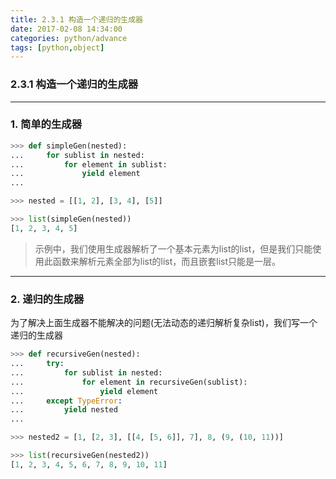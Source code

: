 ```yaml
---
title: 2.3.1 构造一个递归的生成器
date: 2017-02-08 14:34:00
categories: python/advance
tags: [python,object]
---
```

### 2.3.1 构造一个递归的生成器

---

### 1. 简单的生成器
``` python
>>> def simpleGen(nested):
...     for sublist in nested:
...         for element in sublist:
...             yield element
...

>>> nested = [[1, 2], [3, 4], [5]]

>>> list(simpleGen(nested))
[1, 2, 3, 4, 5]
```
> 示例中，我们使用生成器解析了一个基本元素为list的list，但是我们只能使用此函数来解析元素全部为list的list，而且嵌套list只能是一层。

---

### 2. 递归的生成器
为了解决上面生成器不能解决的问题(无法动态的递归解析复杂list)，我们写一个递归的生成器
``` python
>>> def recursiveGen(nested):
...     try:
...         for sublist in nested:
...             for element in recursiveGen(sublist):
...                 yield element
...     except TypeError:
...         yield nested
...

>>> nested2 = [1, [2, 3], [[4, [5, 6]], 7], 8, (9, (10, 11))]

>>> list(recursiveGen(nested2))
[1, 2, 3, 4, 5, 6, 7, 8, 9, 10, 11]
```
